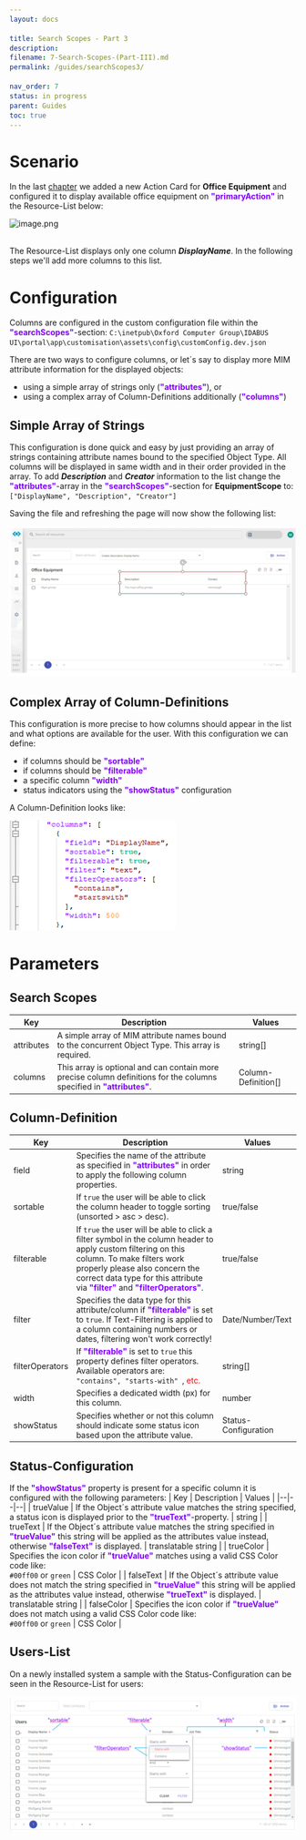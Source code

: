 ```yaml
---
layout: docs

title: Search Scopes - Part 3
description:
filename: 7-Search-Scopes-(Part-III).md
permalink: /guides/searchScopes3/

nav_order: 7
status: in progress
parent: Guides
toc: true
---
```


# Scenario

In the last [chapter](https://oxcoteam.visualstudio.com/OCG%20UI/_wiki/wikis/OCG-UI.wiki/735/7-Search-Scopes-(Part-II)) we added a new Action Card for **Office Equipment** and configured it to display available office equipment on <span style="color: #8000FC">**"primaryAction"**</span> in the Resource-List below:

<IMG  src="https://oxcoteam.visualstudio.com/ced9e2ae-43cb-4ef0-a5f1-a2ae9538ed67/_apis/git/repositories/27b84974-5e85-464a-80c1-b37e3320b6bb/Items?path=/.attachments/image-c3fe09de-7790-425f-90e1-888825036330.png&amp;download=false&amp;resolveLfs=true&amp;%24format=octetStream&amp;api-version=5.0-preview.1&amp;sanitize=true&amp;versionDescriptor.version=wikiMaster" alt="image.png"/>
<br/><br/>

The Resource-List displays only one column _**DisplayName**_. In the following steps we'll add more columns to this list.

# Configuration

Columns are configured in the custom configuration file within the <span style="color: #8000FC">**"searchScopes"**</span>-section:
`C:\inetpub\Oxford Computer Group\IDABUS UI\portal\app\customisation\assets\config\customConfig.dev.json`

There are two ways to configure columns, or let´s say to display more MIM attribute information for the displayed objects:

- using a simple array of strings only (<span style="color: #8000FC">**"attributes"**</span>), or
- using a complex array of Column-Definitions additionally (<span style="color: #8000FC">**"columns"**</span>)

## Simple Array of Strings

This configuration is done quick and easy by just providing an array of strings containing attribute names bound to the specified Object Type. All columns will be displayed in same width and in their order provided in the array. To add _**Description**_ and _**Creator**_ information to the list change the <span style="color: #8000FC">**"attributes"**</span>-array in the <span style="color: #8000FC">**"searchScopes"**</span>-section for **EquipmentScope** to:<br/>
`["DisplayName", "Description", "Creator"]`

Saving the file and refreshing the page will now show the following list:

![image.png](/img/image-cab9de39-f426-4661-9a49-fac5d153a25f.png)

## Complex Array of Column-Definitions

This configuration is more precise to how columns should appear in the list and what options are available for the user. With this configuration we can define:

- if columns should be <span style="color: #8000FC">**"sortable"**</span>
- if columns should be <span style="color: #8000FC">**"filterable"**</span>
- a specific column <span style="color: #8000FC">**"width"**</span>
- status indicators using the <span style="color: #8000FC">**"showStatus"**</span> configuration

A Column-Definition looks like:

![image.png](/img/image-38922511-5a2d-4ea4-bdad-e8533c08f47b.png)

# Parameters
## Search Scopes

| Key | Description | Values |
|--|--|--|
| attributes | A simple array of MIM attribute names bound to the concurrent Object Type. This array is required. | string[] |
| columns | This array is optional and can contain more precise column definitions for the columns specified in <span style="color: #8000FC">**"attributes"**</span>. | Column-Definition[] |

## Column-Definition

| Key | Description | Values |
|--|--|--|
| field | Specifies the name of the attribute as specified in <span style="color: #8000FC">**"attributes"**</span> in order to apply the following column properties. | string |
| sortable | If `true` the user will be able to click the column header to toggle sorting (unsorted > asc > desc). | true/false |
| filterable | If `true` the user will be able to click a filter symbol in the column header to apply custom filtering on this column. To make filters work properly please also concern the correct data type for this attribute via <span style="color: #8000FC">**"filter"**</span> and <span style="color: #8000FC">**"filterOperators"**</span>. | true/false |
| filter | Specifies the data type for this attribute/column if <span style="color: #8000FC">**"filterable"**</span> is set to `true`. If Text-Filtering is applied to a column containing numbers or dates, filtering won't work correctly! | Date/Number/Text |
| filterOperators | If <span style="color: #8000FC">**"filterable"**</span> is set to `true` this property defines filter operators. Available operators are:<br> `"contains", "starts-with" `, <span style="color:red">etc.</span> | string[] |
| width | Specifies a dedicated width (px) for this column. | number |
| showStatus | Specifies whether or not this column should indicate some status icon based upon the attribute value. | Status-Configuration |

## Status-Configuration

If the <span style="color: #8000FC">**"showStatus"**</span> property is present for a specific column it is configured with the following parameters:
| Key | Description | Values |
|--|--|--|
| trueValue | If the Object´s attribute value matches the string specified, a status icon is displayed prior to the <span style="color: #8000FC">**"trueText"**</span>-property. | string |
| trueText | If the Object´s attribute value matches the string specified in <span style="color: #8000FC">**"trueValue"**</span> this string will be applied as the attributes value instead, otherwise <span style="color: #8000FC">**"falseText"**</span> is displayed. | translatable string |
| trueColor | Specifies the icon color if <span style="color: #8000FC">**"trueValue"**</span> matches using a valid CSS Color code like:<br>`#00ff00` or `green` | CSS Color |
| falseText | If the Object´s attribute value does not match the string specified in <span style="color: #8000FC">**"trueValue"**</span> this string will be applied as the attributes value instead, otherwise <span style="color: #8000FC">**"trueText"**</span> is displayed. | translatable string |
| falseColor | Specifies the icon color if <span style="color: #8000FC">**"trueValue"**</span> does not match using a valid CSS Color code like:<br>`#00ff00` or `green` | CSS Color |

## Users-List

On a newly installed system a sample with the Status-Configuration can be seen in the Resource-List for users:

![image.png](/img/image-543460c4-3c38-40ce-b35a-06b9d74caaa1.png)
